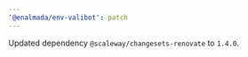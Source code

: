 ```yaml
---
'@enalmada/env-valibot': patch
---
```


Updated dependency `@scaleway/changesets-renovate` to `1.4.0`.

